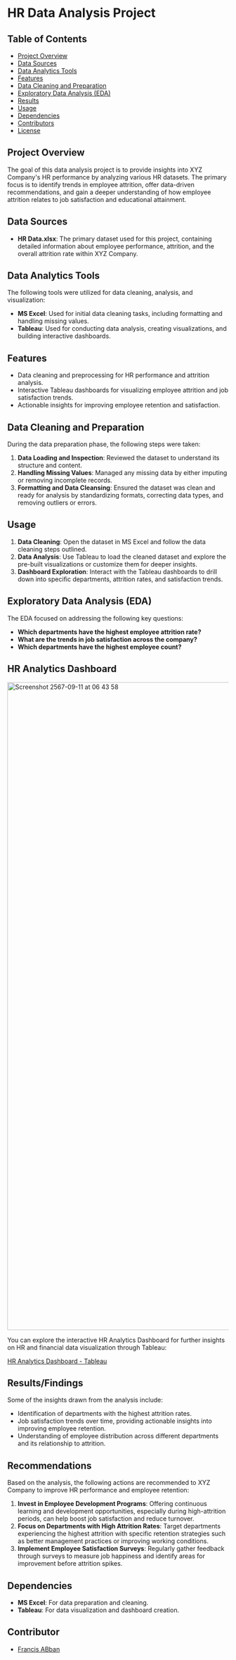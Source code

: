 # HR Data Analysis Project

## Table of Contents
- [Project Overview](#project-overview)
- [Data Sources](#data-sources)
- [Data Analytics Tools](#data-analytics-tools)
- [Features](#features)
- [Data Cleaning and Preparation](#data-cleaning-and-preparation)
- [Exploratory Data Analysis (EDA)](#exploratory-data-analysis-eda)
- [Results](#results)
- [Usage](#usage)
- [Dependencies](#dependencies)
- [Contributors](#contributors)
- [License](#license)

## Project Overview
The goal of this data analysis project is to provide insights into XYZ Company's HR performance by analyzing various HR datasets. The primary focus is to identify trends in employee attrition, offer data-driven recommendations, and gain a deeper understanding of how employee attrition relates to job satisfaction and educational attainment.

## Data Sources
- **HR Data.xlsx**: The primary dataset used for this project, containing detailed information about employee performance, attrition, and the overall attrition rate within XYZ Company.

## Data Analytics Tools
The following tools were utilized for data cleaning, analysis, and visualization:

- **MS Excel**: Used for initial data cleaning tasks, including formatting and handling missing values.
- **Tableau**: Used for conducting data analysis, creating visualizations, and building interactive dashboards.

## Features
- Data cleaning and preprocessing for HR performance and attrition analysis.
- Interactive Tableau dashboards for visualizing employee attrition and job satisfaction trends.
- Actionable insights for improving employee retention and satisfaction.

## Data Cleaning and Preparation
During the data preparation phase, the following steps were taken:
1. **Data Loading and Inspection**: Reviewed the dataset to understand its structure and content.
2. **Handling Missing Values**: Managed any missing data by either imputing or removing incomplete records.
3. **Formatting and Data Cleansing**: Ensured the dataset was clean and ready for analysis by standardizing formats, correcting data types, and removing outliers or errors.

## Usage
1. **Data Cleaning**: Open the dataset in MS Excel and follow the data cleaning steps outlined.
2. **Data Analysis**: Use Tableau to load the cleaned dataset and explore the pre-built visualizations or customize them for deeper insights.
3. **Dashboard Exploration**: Interact with the Tableau dashboards to drill down into specific departments, attrition rates, and satisfaction trends.


## Exploratory Data Analysis (EDA)
The EDA focused on addressing the following key questions:
- **Which departments have the highest employee attrition rate?**
- **What are the trends in job satisfaction across the company?**
- **Which departments have the highest employee count?**

## HR Analytics Dashboard

<img width="1473" alt="Screenshot 2567-09-11 at 06 43 58" src="https://github.com/user-attachments/assets/e7c1d40f-4dd5-413a-b02e-56c4a2499d6c">

You can explore the interactive HR Analytics Dashboard for further insights on HR and financial data visualization through Tableau:

[HR Analytics Dashboard - Tableau](https://public.tableau.com/app/profile/francis2283/viz/HR_Financial_Dashboard_Viz/HRANALYTICSDASHBOARD?publish=yes)

## Results/Findings
Some of the insights drawn from the analysis include:
- Identification of departments with the highest attrition rates.
- Job satisfaction trends over time, providing actionable insights into improving employee retention.
- Understanding of employee distribution across different departments and its relationship to attrition.

## Recommendations
Based on the analysis, the following actions are recommended to XYZ Company to improve HR performance and employee retention:

1. **Invest in Employee Development Programs**: Offering continuous learning and development opportunities, especially during high-attrition periods, can help boost job satisfaction and reduce turnover.
2. **Focus on Departments with High Attrition Rates**: Target departments experiencing the highest attrition with specific retention strategies such as better management practices or improving working conditions.
3. **Implement Employee Satisfaction Surveys**: Regularly gather feedback through surveys to measure job happiness and identify areas for improvement before attrition spikes.

## Dependencies

- **MS Excel**: For data preparation and cleaning.
- **Tableau**: For data visualization and dashboard creation.

## Contributor
- [Francis ABban](abbanfrancis10@yahoo.com)
